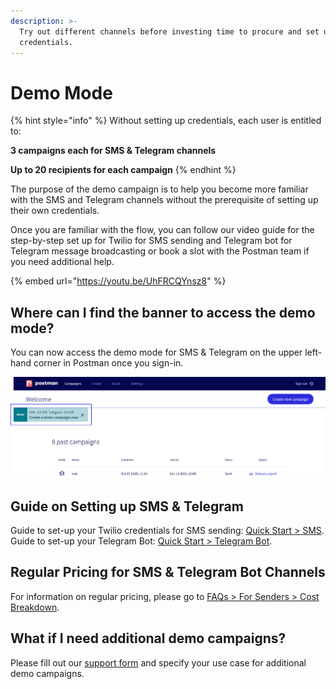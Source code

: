 ```yaml
---
description: >-
  Try out different channels before investing time to procure and set up your
  credentials.
---
```


# Demo Mode

{% hint style="info" %}
Without setting up credentials, each user is entitled to:

**3 campaigns each for SMS & Telegram channels**

**Up to 20 recipients for each campaign**
{% endhint %}

The purpose of the demo campaign is to help you become more familiar with the SMS and Telegram channels without the prerequisite of setting up their own credentials.

Once you are familiar with the flow, you can follow our video guide for the step-by-step set up for Twilio for SMS sending and Telegram bot for Telegram message broadcasting or book a slot with the Postman team if you need additional help.

{% embed url="https://youtu.be/UhFRCQYnsz8" %}

## Where can I find the banner to access the demo mode?

You can now access the demo mode for SMS & Telegram on the upper left-hand corner in Postman once you sign-in.

![](<../../.gitbook/assets/demo banner.jpg>)

## Guide on Setting up SMS & Telegram

Guide to set-up your Twilio credentials for SMS sending: [Quick Start > SMS](https://guide.postman.gov.sg/quick-start/sms).\
Guide to set-up your Telegram Bot: [Quick Start > Telegram Bot](https://guide.postman.gov.sg/quick-start/telegram-bot).

## Regular Pricing for SMS & Telegram Bot Channels

For information on regular pricing, please go to [FAQs > For Senders > Cost Breakdown](https://guide.postman.gov.sg/faq/faq-sender/cost-breakdown).

## What if I need additional demo campaigns?

Please fill out our [support form](https://go.gov.sg/postman-contact-us) and specify your use case for additional demo campaigns.
